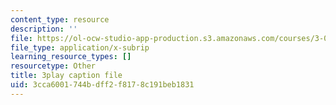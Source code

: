 ```yaml
---
content_type: resource
description: ''
file: https://ol-ocw-studio-app-production.s3.amazonaws.com/courses/3-091sc-introduction-to-solid-state-chemistry-fall-2010/3cca6001744bdff2f8178c191beb1831_kB2Ue4Fip2c.srt
file_type: application/x-subrip
learning_resource_types: []
resourcetype: Other
title: 3play caption file
uid: 3cca6001-744b-dff2-f817-8c191beb1831
---
```

